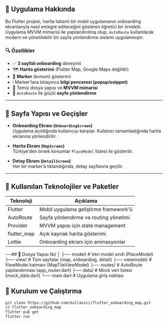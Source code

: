 ## 📱 Uygulama Hakkında

Bu Flutter projesi, harita tabanlı bir mobil uygulamanın onboarding ekranlarıyla nasıl entegre edileceğini gösteren öğretici bir örnektir. Uygulama MVVM mimarisi ile yapılandırılmış olup, `AutoRoute` kullanılarak modern ve yönetilebilir bir sayfa yönlendirme sistemi uygulanmıştır.

### 🔍 Özellikler
- ✅ **3 sayfalı onboarding** deneyimi
- 🗺️ **Harita gösterimi** (Flutter Map, Google Maps değildir)
- 📍 **Marker** (konum) gösterimi
- ℹ️ Marker'lara tıklayınca **bilgi penceresi (popup/snippet)**
- 👀 Temiz dosya yapısı ve **MVVM mimarisi**
- 🔁 `AutoRoute` ile güçlü **sayfa yönlendirme**

---

## 🧭 Sayfa Yapısı ve Geçişler

- **Onboarding Ekranı (`OnboardingScreen`)**  
  Uygulama açıldığında kullanıcıyı karşılar. Kullanıcı tamamladığında harita ekranına yönlendirilir.

- **Harita Ekranı (`MapScreen`)**  
  Türkiye'den örnek konumlar `PlaceModel` listesi ile gösterilir.

- **Detay Ekranı (`DetailScreen`)**  
  Her bir marker’a tıklandığında, detay sayfasına geçilir.

---

## 🔧 Kullanılan Teknolojiler ve Paketler

| Teknoloji        | Açıklama                                |
|------------------|------------------------------------------|
| Flutter          | Mobil uygulama geliştirme framework'ü   |
| AutoRoute        | Sayfa yönlendirme ve routing yönetimi   |
| Provider         | MVVM yapısı için state management       |
| flutter_map      | Açık kaynak harita gösterimi            |
| Lottie           | Onboarding ekranı için animasyonlar     |

---## 📁 Dosya Yapısı
lib/
│
├── model/ # Veri model sınıfı (PlaceModel)
├── view/ # Tüm sayfalar (map, onboarding, detail)
├── viewmodel/ # ViewModel katmanı (MapTileViewModel)
├── routes/ # AutoRoute yapılandırması (app_router.dart)
├── data/ # Mock veri listesi (mock_data.dart)
└── main.dart # Uygulama giriş noktası


## 🚀 Kurulum ve Çalıştırma

```bash
git clone https://github.com/kullanici/flutter_onboarding_map.git
cd flutter_onboarding_map
flutter pub get
flutter run
